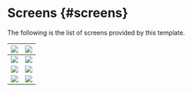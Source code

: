 # Screens {#screens}

The following is the list of screens provided by this template.

| ![](/asset/splash_web.png)       | ![](/asset/login_web.png)            |
| :------------------------------- | :----------------------------------- |
| ![](/asset/menu_web.png)         | ![](/asset/menu_web1.png)            |
| ![](/asset/card_web.png)         | ![](/asset/delivery_address_web.png) |
| ![](/asset/edit-profile_web.png) | ![](/asset/payment_web.png)          |
